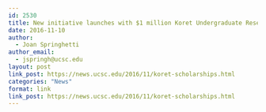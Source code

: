 ```yaml
---
id: 2530
title: New initiative launches with $1 million Koret Undergraduate Research Scholarships
date: 2016-11-10
author:
  - Joan Springhetti
author_email:
  - jspringh@ucsc.edu
layout: post
link_post: https://news.ucsc.edu/2016/11/koret-scholarships.html
categories: "News"
format: link
link_post: https://news.ucsc.edu/2016/11/koret-scholarships.html
---
```

